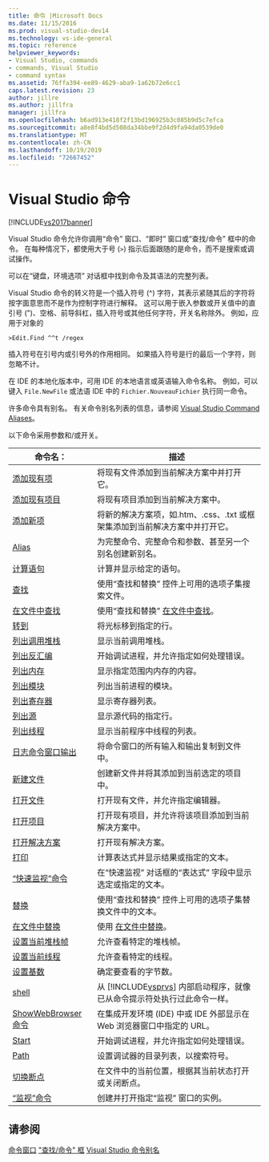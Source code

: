```yaml
---
title: 命令 |Microsoft Docs
ms.date: 11/15/2016
ms.prod: visual-studio-dev14
ms.technology: vs-ide-general
ms.topic: reference
helpviewer_keywords:
- Visual Studio, commands
- commands, Visual Studio
- command syntax
ms.assetid: 76ffa394-ee89-4629-aba9-1a62b72e6cc1
caps.latest.revision: 23
author: jillre
ms.author: jillfra
manager: jillfra
ms.openlocfilehash: b6ad913e418f2f13bd196925b3c085b9d5c7efca
ms.sourcegitcommit: a8e8f4bd5d508da34bbe9f2d4d9fa94da0539de0
ms.translationtype: MT
ms.contentlocale: zh-CN
ms.lasthandoff: 10/19/2019
ms.locfileid: "72667452"
---
```

# <a name="visual-studio-commands"></a>Visual Studio 命令
[!INCLUDE[vs2017banner](../../includes/vs2017banner.md)]

Visual Studio 命令允许你调用“命令” 窗口、“即时” 窗口或“查找/命令” 框中的命令。 在每种情况下，都使用大于号 (`>`) 指示后面跟随的是命令，而不是搜索或调试操作。

 可以在“键盘，环境选项” 对话框中找到命令及其语法的完整列表。

 Visual Studio 命令的转义符是一个插入符号 (^) 字符，其表示紧随其后的字符将按字面意思而不是作为控制字符进行解释。 这可以用于嵌入参数或开关值中的直引号 (")、空格、前导斜杠，插入符号或其他任何字符，开关名称除外。 例如，应用于对象的

```
>Edit.Find ^^t /regex
```

 插入符号在引号内或引号外的作用相同。 如果插入符号是行的最后一个字符，则忽略不计。

 在 IDE 的本地化版本中，可用 IDE 的本地语言或英语输入命令名称。 例如，可以键入 `File.NewFile` 或法语 IDE 中的 `Fichier.NouveauFichier` 执行同一命令。

 许多命令具有别名。 有关命令别名列表的信息，请参阅 [Visual Studio Command Aliases](../../ide/reference/visual-studio-command-aliases.md)。

 以下命令采用参数和/或开关。

|命令名：|描述|
|------------------|-----------------|
|[添加现有项](../../ide/reference/add-existing-item-command.md)|将现有文件添加到当前解决方案中并打开它。|
|[添加现有项目](../../ide/reference/add-existing-project-command.md)|将现有项目添加到当前解决方案中。|
|[添加新项](../../ide/reference/add-new-item-command.md)|将新的解决方案项，如.htm、.css、.txt 或框架集添加到当前解决方案中并打开它。|
|[Alias](../../ide/reference/alias-command.md)|为完整命令、完整命令和参数、甚至另一个别名创建新别名。|
|[计算语句](../../ide/reference/evaluate-statement-command.md)|计算并显示给定的语句。|
|[查找](../../ide/reference/find-command.md)|使用“查找和替换” 控件上可用的选项子集搜索文件。|
|[在文件中查找](../../ide/reference/find-in-files-command.md)|使用“查找和替换” [在文件中查找](../../ide/find-in-files.md)。|
|[转到](../../ide/reference/go-to-command.md)|将光标移到指定的行。|
|[列出调用堆栈](../../ide/reference/list-call-stack-command.md)|显示当前调用堆栈。|
|[列出反汇编](../../ide/reference/list-disassembly-command.md)|开始调试进程，并允许指定如何处理错误。|
|[列出内存](../../ide/reference/list-memory-command.md)|显示指定范围内内存的内容。|
|[列出模块](../../ide/reference/list-modules-command.md)|列出当前进程的模块。|
|[列出寄存器](../../ide/reference/list-registers-command.md)|显示寄存器列表。|
|[列出源](../../ide/reference/list-source-command.md)|显示源代码的指定行。|
|[列出线程](../../ide/reference/list-threads-command.md)|显示当前程序中线程的列表。|
|[日志命令窗口输出](../../ide/reference/log-command-window-output-command.md)|将命令窗口的所有输入和输出复制到文件中。|
|[新建文件](../../ide/reference/new-file-command.md)|创建新文件并将其添加到当前选定的项目中。|
|[打开文件](../../ide/reference/open-file-command.md)|打开现有文件，并允许指定编辑器。|
|[打开项目](../../ide/reference/open-project-command.md)|打开现有项目，并允许将该项目添加到当前解决方案中。|
|[打开解决方案](../../ide/reference/open-solution-command.md)|打开现有解决方案。|
|[打印](../../ide/reference/print-command.md)|计算表达式并显示结果或指定的文本。|
|[“快速监视”命令](../../ide/reference/quick-watch-command.md)|在“快速监视” 对话框的“表达式” 字段中显示选定或指定的文本。|
|[替换](../../ide/reference/replace-command.md)|使用“查找和替换” 控件上可用的选项子集替换文件中的文本。|
|[在文件中替换](../../ide/reference/replace-in-files-command.md)|使用 [在文件中替换](../../ide/replace-in-files.md)。|
|[设置当前堆栈帧](../../ide/reference/set-current-stack-frame-command.md)|允许查看特定的堆栈帧。|
|[设置当前线程](../../ide/reference/set-current-thread-command.md)|允许查看特定的线程。|
|[设置基数](../../ide/reference/set-radix-command.md)|确定要查看的字节数。|
|[shell](../../ide/reference/shell-command.md)|从 [!INCLUDE[vsprvs](../../includes/vsprvs-md.md)] 内部启动程序，就像已从命令提示符处执行过此命令一样。|
|[ShowWebBrowser 命令](../../ide/reference/showwebbrowser-command.md)|在集成开发环境 (IDE) 中或 IDE 外部显示在 Web 浏览器窗口中指定的 URL。|
|[Start](../../ide/reference/start-command.md)|开始调试进程，并允许指定如何处理错误。|
|[Path](../../ide/reference/symbol-path-command.md)|设置调试器的目录列表，以搜索符号。|
|[切换断点](../../ide/reference/toggle-breakpoint-command.md)|在文件中的当前位置，根据其当前状态打开或关闭断点。|
|[“监视”命令](../../ide/reference/watch-command.md)|创建并打开指定“监视” 窗口的实例。|

## <a name="see-also"></a>请参阅
 [命令窗口](../../ide/reference/command-window.md) ["查找/命令" 框](../../ide/find-command-box.md) [Visual Studio 命令别名](../../ide/reference/visual-studio-command-aliases.md)
